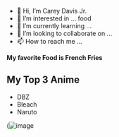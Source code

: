 - 👋 Hi, I’m Carey Davis Jr.
- 👀 I’m interested in ... food 
- 🌱 I’m currently learning ...
- 💞️ I’m looking to collaborate on ...
- 📫 How to reach me ...
  
**My favorite Food is French Fries**
  ## My Top 3 Anime

   - DBZ
   - Bleach
   - Naruto
     
(![image](https://github.com/Jrceo628/Jrceo628/assets/129248390/73b4c4ae-56fc-4b05-91b7-f4ab4ab58b6b)


<!---
Jrceo628/Jrceo628 is a ✨ special ✨ repository because its `README.md` (this file) appears on your GitHub profile.
You can click the Preview link to take a look at your changes.
--->
